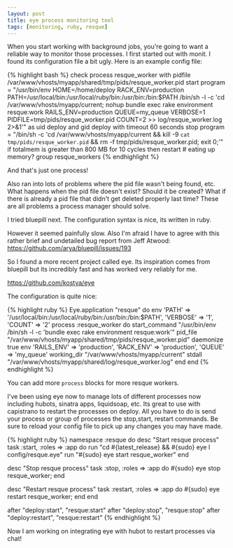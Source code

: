 ```yaml
---
layout: post
title: eye process monitoring tool
tags: [monitoring, ruby, resque]
---
```

When you start working with background jobs, you're going to want a reliable way to monitor those processes. I first started out with monit. I found its configuration file a bit ugly. Here is an example config file:

{% highlight bash %}
check process resque_worker
  with pidfile /var/www/vhosts/myapp/shared/tmp/pids/resque_worker.pid
  start program = "/usr/bin/env HOME=/home/deploy RACK_ENV=production
  PATH=/usr/local/bin:/usr/local/ruby/bin:/usr/bin:/bin:$PATH /bin/sh -l -c 'cd /var/www/vhosts/myapp/current; nohup bundle exec rake environment resque:work  RAILS_ENV=production QUEUE=my_queue VERBOSE=1 PIDFILE=tmp/pids/resque_worker.pid COUNT=2 >> log/resque_worker.log 2>&1'" as uid deploy and gid deploy with timeout 60 seconds
  stop program = "/bin/sh -c 'cd /var/www/vhosts/myapp/current && kill -9 `cat tmp/pids/resque_worker.pid` && rm -f tmp/pids/resque_worker.pid; exit 0;'"
  if totalmem is greater than 800 MB for 10 cycles then restart  # eating up memory?
  group resque_workers
{% endhighlight %}

And that's just one process!

Also ran into lots of problems where the pid file wasn't being found, etc. What happens when the pid file doesn't exist? Should it be created? What if there is already a pid file that didn't get deleted properly last time? These are all problems a process manager should solve.

I tried bluepill next. The configuration syntax is nice, its written in ruby.

However it seemed painfully slow. Also I'm afraid I have to agree with this rather brief and undetailed bug report from Jeff Atwood:
https://github.com/arya/bluepill/issues/193

So I found a more recent project called eye. Its inspiration comes from bluepill but its incredibly fast and has worked very reliably for me. 

https://github.com/kostya/eye

The configuration is quite nice:

{% highlight ruby %}
Eye.application "resque" do
    env 'PATH' => '/usr/local/bin:/usr/local/ruby/bin:/usr/bin:/bin:$PATH',
        'VERBOSE' => '1',
        'COUNT' => '2'
  process :resque_worker do
    start_command "/usr/bin/env /bin/sh -l -c 'bundle exec rake environment resque:work'"
    pid_file "/var/www/vhosts/myapp/shared/tmp/pids/resque_worker.pid"
    daemonize true
    env 'RAILS_ENV' => 'production',
        'RACK_ENV' => 'production',
        'QUEUE' => 'my_queue'
    working_dir "/var/www/vhosts/myapp/current"
    stdall "/var/www/vhosts/myapp/shared/log/resque_worker.log"
  end
end
{% endhighlight %}


You can add more `process` blocks for more resque workers.

I've been using eye now to manage lots of different processes now including
hubots, sinatra apps, liquidsoap, etc. Its great to use with capistrano to
restart the processes on deploy. All you have to do is send your process or
group of processes the stop,start, restart commands. Be sure to reload your
config file to pick up any changes you may have made.

{% highlight ruby %}
namespace :resque do
  desc "Start resque process"
  task :start, :roles => :app do
    run "cd #{latest_release} && #{sudo} eye l config/resque.eye"
    run "#{sudo} eye start resque_worker"
  end

  desc "Stop resque process"
  task :stop, :roles => :app do
    #{sudo} eye stop resque_worker;
  end

  desc "Restart resque process"
  task :restart, :roles => :app do
    #{sudo} eye restart resque_worker;
  end
end

after "deploy:start", "resque:start"
after "deploy:stop", "resque:stop"
after "deploy:restart", "resque:restart"
{% endhighlight %}

Now I am working on integrating eye with hubot to restart processes via chat!

